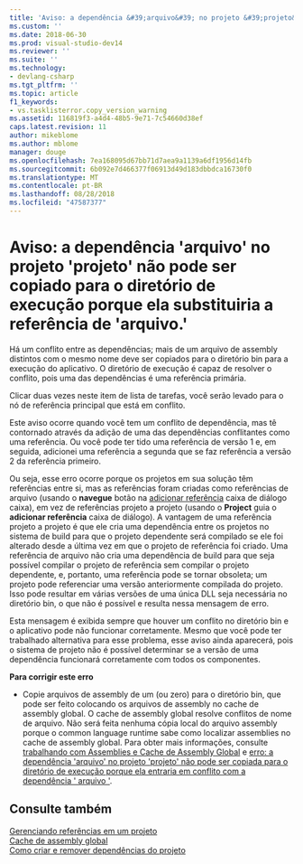 ```yaml
---
title: 'Aviso: a dependência &#39;arquivo&#39; no projeto &#39;projeto&#39; não pode ser copiado para o diretório de execução porque ela substituiria a referência de &#39;arquivo. &#39; | Microsoft Docs'
ms.custom: ''
ms.date: 2018-06-30
ms.prod: visual-studio-dev14
ms.reviewer: ''
ms.suite: ''
ms.technology:
- devlang-csharp
ms.tgt_pltfrm: ''
ms.topic: article
f1_keywords:
- vs.tasklisterror.copy_version_warning
ms.assetid: 116819f3-a4d4-48b5-9e71-7c54660d38ef
caps.latest.revision: 11
author: mikeblome
ms.author: mblome
manager: douge
ms.openlocfilehash: 7ea168095d67bb71d7aea9a1139a6df1956d14fb
ms.sourcegitcommit: 6b092e7d466377f06913d49d183dbbdca16730f0
ms.translationtype: MT
ms.contentlocale: pt-BR
ms.lasthandoff: 08/28/2018
ms.locfileid: "47587377"
---
```

# <a name="warning-the-dependency-39file39-in-project-39project39-cannot-be-copied-to-the-run-directory-because-it-would-overwrite-the-reference-39file39"></a>Aviso: a dependência &#39;arquivo&#39; no projeto &#39;projeto&#39; não pode ser copiado para o diretório de execução porque ela substituiria a referência de &#39;arquivo.&#39;
Há um conflito entre as dependências; mais de um arquivo de assembly distintos com o mesmo nome deve ser copiados para o diretório bin para a execução do aplicativo. O diretório de execução é capaz de resolver o conflito, pois uma das dependências é uma referência primária.  
  
 Clicar duas vezes neste item de lista de tarefas, você serão levado para o nó de referência principal que está em conflito.  
  
 Este aviso ocorre quando você tem um conflito de dependência, mas tê contornado através da adição de uma das dependências conflitantes como uma referência. Ou você pode ter tido uma referência de versão 1 e, em seguida, adicionei uma referência a segunda que se faz referência a versão 2 da referência primeiro.  
  
 Ou seja, esse erro ocorre porque os projetos em sua solução têm referências entre si, mas as referências foram criadas como referências de arquivo (usando o **navegue** botão na [adicionar referência](http://msdn.microsoft.com/en-us/2feb0fe2-0805-4cc9-8cba-b0315849dfb7) caixa de diálogo caixa), em vez de referências projeto a projeto (usando o **Project** guia o **adicionar referência** caixa de diálogo). A vantagem de uma referência projeto a projeto é que ele cria uma dependência entre os projetos no sistema de build para que o projeto dependente será compilado se ele foi alterado desde a última vez em que o projeto de referência foi criado. Uma referência de arquivo não cria uma dependência de build para que seja possível compilar o projeto de referência sem compilar o projeto dependente, e, portanto, uma referência pode se tornar obsoleta; um projeto pode referenciar uma versão anteriormente compilada do projeto. Isso pode resultar em várias versões de uma única DLL seja necessária no diretório bin, o que não é possível e resulta nessa mensagem de erro.  
  
 Esta mensagem é exibida sempre que houver um conflito no diretório bin e o aplicativo pode não funcionar corretamente. Mesmo que você pode ter trabalhado alternativa para esse problema, esse aviso ainda aparecerá, pois o sistema de projeto não é possível determinar se a versão de uma dependência funcionará corretamente com todos os componentes.  
  
 **Para corrigir este erro**  
  
-   Copie arquivos de assembly de um (ou zero) para o diretório bin, que pode ser feito colocando os arquivos de assembly no cache de assembly global. O cache de assembly global resolve conflitos de nome de arquivo. Não será feita nenhuma cópia local do arquivo assembly porque o common language runtime sabe como localizar assemblies no cache de assembly global. Para obter mais informações, consulte [trabalhando com Assemblies e Cache de Assembly Global](http://msdn.microsoft.com/library/8a18e5c2-d41d-49ef-abcb-7c27e2469433) e [erro: a dependência 'arquivo' no projeto 'projeto' não pode ser copiada para o diretório de execução porque ela entraria em conflito com a dependência ' arquivo '](../misc/error-the-dependency-file-in-project-project-cannot-be-copied-to-the-run-directory-because-it-would-conflict-with-dependency-file.md).  
  
## <a name="see-also"></a>Consulte também  
 [Gerenciando referências em um projeto](../ide/managing-references-in-a-project.md)   
 [Cache de assembly global](http://msdn.microsoft.com/library/cf5eacd0-d3ec-4879-b6da-5fd5e4372202)   
 [Como criar e remover dependências do projeto](../ide/how-to-create-and-remove-project-dependencies.md)